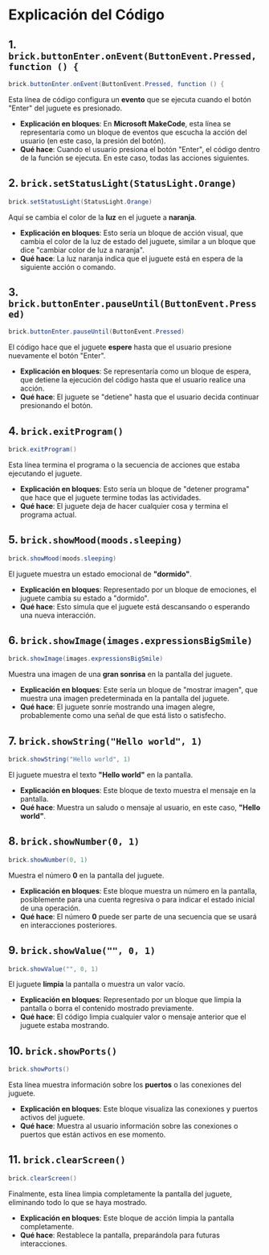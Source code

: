 
# Explicación del Código

## 1. `brick.buttonEnter.onEvent(ButtonEvent.Pressed, function () {`

```java
brick.buttonEnter.onEvent(ButtonEvent.Pressed, function () {
```

Esta línea de código configura un **evento** que se ejecuta cuando el botón "Enter" del juguete es presionado.

- **Explicación en bloques**: En **Microsoft MakeCode**, esta línea se representaría como un bloque de eventos que escucha la acción del usuario (en este caso, la presión del botón).
- **Qué hace**: Cuando el usuario presiona el botón "Enter", el código dentro de la función se ejecuta. En este caso, todas las acciones siguientes.

## 2. `brick.setStatusLight(StatusLight.Orange)`

```java
brick.setStatusLight(StatusLight.Orange)
```

Aquí se cambia el color de la **luz** en el juguete a **naranja**.

- **Explicación en bloques**: Esto sería un bloque de acción visual, que cambia el color de la luz de estado del juguete, similar a un bloque que dice "cambiar color de luz a naranja".
- **Qué hace**: La luz naranja indica que el juguete está en espera de la siguiente acción o comando.

## 3. `brick.buttonEnter.pauseUntil(ButtonEvent.Pressed)`

```java
brick.buttonEnter.pauseUntil(ButtonEvent.Pressed)
```

El código hace que el juguete **espere** hasta que el usuario presione nuevamente el botón "Enter".

- **Explicación en bloques**: Se representaría como un bloque de espera, que detiene la ejecución del código hasta que el usuario realice una acción.
- **Qué hace**: El juguete se "detiene" hasta que el usuario decida continuar presionando el botón.

## 4. `brick.exitProgram()`

```java
brick.exitProgram()
```

Esta línea termina el programa o la secuencia de acciones que estaba ejecutando el juguete.

- **Explicación en bloques**: Esto sería un bloque de "detener programa" que hace que el juguete termine todas las actividades.
- **Qué hace**: El juguete deja de hacer cualquier cosa y termina el programa actual.

## 5. `brick.showMood(moods.sleeping)`

```java
brick.showMood(moods.sleeping)
```

El juguete muestra un estado emocional de **"dormido"**.

- **Explicación en bloques**: Representado por un bloque de emociones, el juguete cambia su estado a "dormido".
- **Qué hace**: Esto simula que el juguete está descansando o esperando una nueva interacción.

## 6. `brick.showImage(images.expressionsBigSmile)`

```java
brick.showImage(images.expressionsBigSmile)
```

Muestra una imagen de una **gran sonrisa** en la pantalla del juguete.

- **Explicación en bloques**: Este sería un bloque de "mostrar imagen", que muestra una imagen predeterminada en la pantalla del juguete.
- **Qué hace**: El juguete sonríe mostrando una imagen alegre, probablemente como una señal de que está listo o satisfecho.

## 7. `brick.showString("Hello world", 1)`

```java
brick.showString("Hello world", 1)
```

El juguete muestra el texto **"Hello world"** en la pantalla.

- **Explicación en bloques**: Este bloque de texto muestra el mensaje en la pantalla.
- **Qué hace**: Muestra un saludo o mensaje al usuario, en este caso, **"Hello world"**.

## 8. `brick.showNumber(0, 1)`

```java
brick.showNumber(0, 1)
```

Muestra el número **0** en la pantalla del juguete.

- **Explicación en bloques**: Este bloque muestra un número en la pantalla, posiblemente para una cuenta regresiva o para indicar el estado inicial de una operación.
- **Qué hace**: El número **0** puede ser parte de una secuencia que se usará en interacciones posteriores.

## 9. `brick.showValue("", 0, 1)`

```java
brick.showValue("", 0, 1)
```

El juguete **limpia** la pantalla o muestra un valor vacío.

- **Explicación en bloques**: Representado por un bloque que limpia la pantalla o borra el contenido mostrado previamente.
- **Qué hace**: El código limpia cualquier valor o mensaje anterior que el juguete estaba mostrando.

## 10. `brick.showPorts()`

```java
brick.showPorts()
```

Esta línea muestra información sobre los **puertos** o las conexiones del juguete.

- **Explicación en bloques**: Este bloque visualiza las conexiones y puertos activos del juguete.
- **Qué hace**: Muestra al usuario información sobre las conexiones o puertos que están activos en ese momento.

## 11. `brick.clearScreen()`

```java
brick.clearScreen()
```

Finalmente, esta línea limpia completamente la pantalla del juguete, eliminando todo lo que se haya mostrado.

- **Explicación en bloques**: Este bloque de acción limpia la pantalla completamente.
- **Qué hace**: Restablece la pantalla, preparándola para futuras interacciones.
